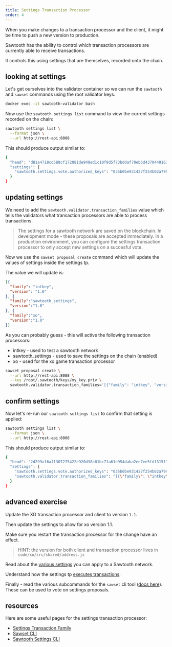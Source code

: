 ```yaml
---
title: Settings Transaction Processor
order: 4
---
```


When you make changes to a transaction processor and the client, it might be time to push a new version to production.

Sawtooth has the ability to control which transaction processors are currently able to receive transactions.

It controls this using settings that are themselves, recorded onto the chain.

## looking at settings

Let's get ourselves into the validator container so we can run the `sawtooth` and `sawset` commands using the root validator keys.

```bash
docker exec -it sawtooth-validator bash
```

Now use the `sawtooth settings list` command to view the current settings recorded on the chain:

```bash
sawtooth settings list \
  --format json \
  --url http://rest-api:8008
```

This should produce output similar to:

```bash
{
  "head": "d81a4718cd588cf172081de949ed1c10f9d5f73bddaf70eb5d4370449161b1642a06b3467ffcc1449205c7e95ff58e6b75958e94de1187419977e921fe8d7dad",
  "settings": {
    "sawtooth.settings.vote.authorized_keys": "035b0be931427f254b02a799b7fcf336ad2b894a1a9ab2a224b87b52edbb20f704"
  }
}
```

## updating settings

We need to add the `sawtooth.validator.transaction_families` value which tells the validators what transaction processors are able to process transactions.

> The settings for a sawtooth network are saved on the blockchain.  In development mode - these proposals are accepted immediately.  In a production environment, you can configure the settings transaction processor to only accept new settings on a succesful vote.

Now we use the `sawset proposal create` command which will update the values of settings inside the settings tp.

The value we will update is:

```json
[{
  "family": "intkey", 
  "version": "1.0"
}, {
  "family":"sawtooth_settings", 
  "version":"1.0"
}, {
  "family":"xo", 
  "version":"1.0"
}]
```

As you can probably guess - this will active the following transaction processors:

 * intkey - used to test a sawtooth network
 * sawtooth_settings - used to save the settings on the chain (enabled)
 * xo - used for the xo game transaction processor

```bash
sawset proposal create \
  --url http://rest-api:8008 \
  --key /root/.sawtooth/keys/my_key.priv \
  sawtooth.validator.transaction_families='[{"family": "intkey", "version": "1.0"}, {"family":"sawtooth_settings", "version":"1.0"}, {"family":"xo", "version":"1.0"}]'
```

## confirm settings

Now let's re-run our `sawtooth settings list` to confirm that setting is applied:

```bash
sawtooth settings list \
  --format json \
  --url http://rest-api:8008
```

This should produce output similar to:

```bash
{
  "head": "2d299a16af1307275422e920d38e01bc71a61e954daba2ee7ee5fd1315173cf1322fc50b8370d2fb71b43860c601c68abe9f00b6959e4cef5218484a8f7d46b4",
  "settings": {
    "sawtooth.settings.vote.authorized_keys": "035b0be931427f254b02a799b7fcf336ad2b894a1a9ab2a224b87b52edbb20f704",
    "sawtooth.validator.transaction_families": "[{\"family\": \"intkey\", \"version\": \"1.0\"}, {\"family\":\"sawtooth_settings\", \"version\":\"1.0\"}, {\"family\":\"xo\", \"version\":\"1.0\"}]"
  }
}
```

## advanced exercise

Update the XO transaction processor and client to version `1.1`.

Then update the settings to allow for xo version 1.1.

Make sure you restart the transaction processor for the change have an effect.

> HINT: the version for both client and transaction processor lives in `code/xo/src/shared/address.js`

Read about the [various settings](https://sawtooth.hyperledger.org/docs/core/releases/1.0.5/transaction_family_specifications/settings_transaction_family.html#settings) you can apply to a Sawtooth network.

Understand how the settings tp [executes transactions](https://sawtooth.hyperledger.org/docs/core/releases/1.0.5/transaction_family_specifications/settings_transaction_family.html#execution).

Finally - read the various subcommands for the `sawset` cli tool ([docs here](https://sawtooth.hyperledger.org/docs/core/releases/1.0/cli/sawset.html#sawset)).  These can be used to vote on settings proposals.

## resources

Here are some useful pages for the settings transaction processor:

 * [Settings Transaction Family](https://sawtooth.hyperledger.org/docs/core/releases/1.0.5/transaction_family_specifications/settings_transaction_family.html)
 * [Sawset CLI](https://sawtooth.hyperledger.org/docs/core/releases/1.0.5/cli/sawset.html)
 * [Sawtooth Settings CLI](https://sawtooth.hyperledger.org/docs/core/releases/1.0.5/cli/sawtooth.html#sawtooth-settings)
